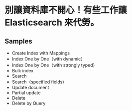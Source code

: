 # 別讓資料庫不開心！有些工作讓 Elasticsearch 來代勞。

## Samples

- Create Index with Mappings
- Index One by One（with dynamic）
- Index One by One（with strongly typed）
- Bulk index
- Search
- Search（specified fields）
- Update document
- Partial update
- Delete
- Delete by Query